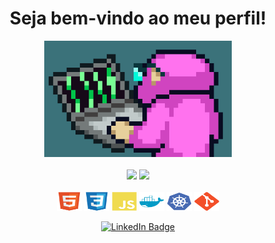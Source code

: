 <h1 align="center">Seja bem-vindo ao meu perfil!</h1>

<div align="center">
  <img src="banner.gif" width="300px">
</div>
</br>

<div align="center">
      <img height="150em" src="https://github-readme-stats.vercel.app/api?username=LohanMB&show_icons=true&theme=chartreuse-dark"/>
      <img height="150em" src="https://github-readme-stats.vercel.app/api/top-langs/?username=LohanMB&layout=compact&langs_count=7&theme=chartreuse-dark"/>
</div>

<div class="devicons" align="center" style="display: inline_block"></br>
  <img align="center" alt="Lohan-HTML" height="30" width="40" src="https://raw.githubusercontent.com/devicons/devicon/master/icons/html5/html5-original.svg">
  <img align="center" alt="Lohan-CSS" height="30" width="40" src="https://raw.githubusercontent.com/devicons/devicon/master/icons/css3/css3-original.svg">
  <img align="center" alt="Lohan-Js" height="30" width="40" src="https://raw.githubusercontent.com/devicons/devicon/master/icons/javascript/javascript-plain.svg">
  <img align="center" alt="Lohan-Docker" height="30" width="40" src="https://raw.githubusercontent.com/devicons/devicon/master/icons/docker/docker-plain.svg">
  <img align="center" alt="Lohan-Kubernetes" height="30" width="40" src="https://raw.githubusercontent.com/devicons/devicon/master/icons/kubernetes/kubernetes-plain.svg">
  <img align="center" alt="Lohan-Github" height="30" width="40" src="https://raw.githubusercontent.com/devicons/devicon/master/icons/git/git-plain.svg">
</div>
</br>

<div align="center">
    <a href="https://www.linkedin.com/in/lohan-m-borges-7040531b2/">
      <img src="https://img.shields.io/badge/LinkedIn-blue?stule=for-the-badge&logo=linkedin&logoColor=white" alt="LinkedIn Badge"/>
    </a>
</div>
 
